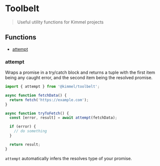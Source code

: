 # Toolbelt

> Useful utility functions for Kimmel projects

## Functions

- [attempt](#attempt)

### attempt

Wraps a promise in a try/catch block and returns a tuple with the first item being any caught error, and the second item being the resolved promise.

```ts
import { attempt } from '@kimmel/toolbelt';

async function fetchData() {
  return fetch('https://example.com');
}

async function tryToFetch() {
  const [error, result] = await attempt(fetchData);

  if (error) {
    // do something
  }

  return result;
}
```

`attempt` automatically infers the resolves type of your promise.
